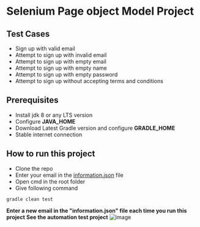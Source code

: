 # Selenium Page object Model Project 
## Test Cases
* Sign up with valid email
* Attempt to sign up with invalid email
* Attempt to sign up with empty email
* Attempt to sign up with empty name
* Attempt to sign up with empty password
* Attempt to sign up without accepting terms and conditions

## Prerequisites
* Install jdk 8 or any LTS version
* Configure **JAVA_HOME** 
* Download Latest Gradle version and configure **GRADLE_HOME**
* Stable internet connection

## How to run this project
* Clone the repo
* Enter your email in the [information.json](https://github.com/asif-shahriar/Selenium-POM-Miro/blob/main/src/test/resources/information.json "information.json") file
* Open cmd in the root folder
* Give following command
```
gradle clean test
```

**Enter a new email in the "information.json" file each time you run this project**
**See the automation test project**
![image](https://user-images.githubusercontent.com/87892957/173876766-29e3ac38-cd81-4535-9053-16713bf30281.png)
